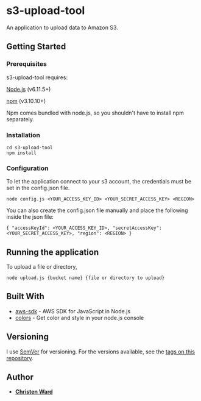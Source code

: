 # s3-upload-tool

An application to upload data to Amazon S3.

## Getting Started

### Prerequisites

s3-upload-tool requires:

[Node.js](https://nodejs.org/en/download/package-manager/) (v6.11.5+)

[npm](https://www.npmjs.com/get-npm) (v3.10.10+)

Npm comes bundled with node.js, so you shouldn't have to install npm separately.

### Installation
```
cd s3-upload-tool
npm install
```

### Configuration
To let the application connect to your s3 account, the credentials must be set in the config.json file.
```
node config.js <YOUR_ACCESS_KEY_ID> <YOUR_SECRET_ACCESS_KEY> <REGION>
```

You can also create the config.json file manually and place the following inside the json file:

```
{ "accessKeyId": <YOUR_ACCESS_KEY_ID>, "secretAccessKey": <YOUR_SECRET_ACCESS_KEY>, "region": <REGION> }
```

## Running the application
To upload a file or directory,

```
node upload.js {bucket name} {file or directory to upload}
```



## Built With

* [aws-sdk](https://aws.amazon.com/sdk-for-node-js/) - AWS SDK for JavaScript in Node.js
* [colors](https://www.npmjs.com/package/colors) - Get color and style in your node.js console

## Versioning

I use [SemVer](http://semver.org/) for versioning. For the versions available, see the [tags on this repository](https://github.com/your/project/tags).

## Author

* [**Christen Ward**](https://github.com/QuinceP)


